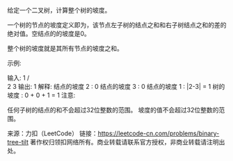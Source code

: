 给定一个二叉树，计算整个树的坡度。

一个树的节点的坡度定义即为，该节点左子树的结点之和和右子树结点之和的差的绝对值。空结点的的坡度是0。

整个树的坡度就是其所有节点的坡度之和。

示例:

输入: 
         1
       /   \
      2     3
输出: 1
解释: 
结点的坡度 2 : 0
结点的坡度 3 : 0
结点的坡度 1 : |2-3| = 1
树的坡度 : 0 + 0 + 1 = 1
注意:

任何子树的结点的和不会超过32位整数的范围。
坡度的值不会超过32位整数的范围。


来源：力扣（LeetCode）
链接：https://leetcode-cn.com/problems/binary-tree-tilt
著作权归领扣网络所有。商业转载请联系官方授权，非商业转载请注明出处。